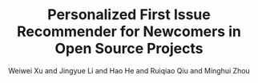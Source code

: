 ---
author: Weiwei Xu and Jingyue Li and Hao He and Ruiqiao Qiu and Minghui Zhou
doi:
pages: ''
proceeding: "38th IEEE/ACM International Conference on Automated Software Engineering, ASE 2023, Kirchberg, Luxembourg, 11-15 September 2023."
timestamp: Tues, 18 July 2023 01:00:00 +0200
title: 'Personalized First Issue Recommender for Newcomers in Open Source Projects'
year: '2023'
---